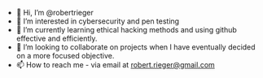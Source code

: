 - 👋 Hi, I’m @robertrieger
- 👀 I’m interested in cybersecurity and pen testing
- 🌱 I’m currently learning ethical hacking methods and using github effective and efficiently.
- 💞️ I’m looking to collaborate on projects when I have eventually decided on a more focused objective.
- 📫 How to reach me - via email at robert.rieger@gmail.com

<!---
robertrieger/robertrieger is a ✨ special ✨ repository because its `README.md` (this file) appears on your GitHub profile.
You can click the Preview link to take a look at your changes.
--->
